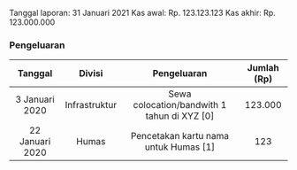 Tanggal laporan: 31 Januari 2021 
Kas awal: Rp. 123.123.123 
Kas akhir: Rp. 123.000.000  
 
### Pengeluaran 
 
|  Tanggal  |  Divisi  |  Pengeluaran   |  Jumlah (Rp)  | 
|:---------:|:--------:|:--------------:|:-------------:| 
|  3 Januari 2020 | Infrastruktur | Sewa colocation/bandwith 1 tahun di XYZ  [0] | 123.000 | 
| 22 Januari 2020 | Humas | Pencetakan kartu nama untuk Humas [1] | 123 | 
